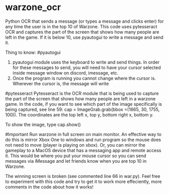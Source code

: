 # warzone_ocr
Python OCR that sends a message (or types a message and clicks enter) for any time the user is in the top 10 of Warzone. This code uses pytesseract OCR and captures the part of the screen that shows how many people are left in the game. If it is below 10, use pyautogui to write a message and send it.

Thing to know:
#pyautogui
1. pyautogui module uses the keyboard to write and send things. In order for these messages to send, you will need to have your cursor selected inside message window on discord, imessage, etc.
2. Once the program is running you cannot change where the cursor is. Wherever the cursor is, the message will write

#pytesseract
Pytesseract is the OCR module that is being used to capture the part of the screen that shows how many people are left in a warzone game. In the code, if you want to see which part of the image specifically is being captured, see line 59: cap = ImageGrab.grab(bbox =(1665, 30, 1755, 100)). The coordinates are the top left x, top y, bottom right x, bottom y. 

To show the image, type cap.show()

#Important
Run warzone in full screen on main monitor. An effective way to do this is mirror Xbox One to windows and run program so the mouse does not need to move (player is playing on xbox). Or, you can mirror the gameplay to a MacOS device that has a messaging app and remote access it. This would be where you put your mouse cursor so you can send messages via iMessage and let friends know when you are top 10 in Warzone. 

The winning screen is broken (see commented line 66 in war.py). Feel free to experiment with this code and try to get it to work more effeciently, more comments in the code about how it works!
